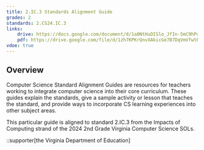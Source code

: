 ```yaml
---
title: 2.IC.3 Standards Alignment Guide
grades: 2
standards: 2.CS24.IC.3
links:
    drive: https://docs.google.com/document/d/1a0NtHuDISlo_JfIn-5mC9hPqj92YwSATw-KFRuKKAfU/edit?usp=drive_link
    pdf: https://drive.google.com/file/d/1zh7KPKrQnvXAkicGe7B7DqVmVfwtbyFd/view?usp=drive_link
vdoe: true
---
```


## Overview

Computer Science Standard Alignment Guides are resources for teachers working to integrate computer science into their core curriculum. These guides explain the standards, give a sample activity or lesson that teaches the standard, and provide ways to incorporate CS learning experiences into other subject areas. 

This particular guide is aligned to standard 2.IC.3 from the Impacts of Computing strand of the 2024 2nd Grade Virginia Computer Science SOLs.

::supporter[the Virginia Department of Education]